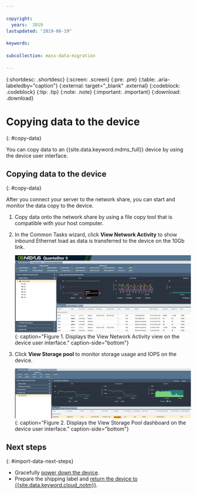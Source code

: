 ```yaml
---

copyright:
  years:  2019
lastupdated: "2019-06-19"

keywords:

subcollection: mass-data-migration

---
```


{:shortdesc: .shortdesc}
{:screen: .screen}
{:pre: .pre}
{:table: .aria-labeledby="caption"}
{:external: target="_blank" .external}
{:codeblock: .codeblock}
{:tip: .tip}
{:note: .note}
{:important: .important}
{:download: .download}

# Copying data to the device
{: #copy-data}

You can copy data to an {{site.data.keyword.mdms_full}} device by using the device user interface.

## Copying data to the device
{: #copy-data}

After you connect your server to the network share, you can start and monitor the data copy to the device.

1. Copy data onto the network share by using a file copy tool that is compatible with your host computer.
2. In the Common Tasks wizard, click **View Network Activity** to show inbound Ethernet load as data is transferred to the device on the 10Gb link.
   
    ![View activity](images/NetworkPerf.png)
    {: caption="Figure 1. Displays the View Network Activity view on the device user interface." caption-side="bottom"}
3. Click **View Storage pool** to monitor storage usage and IOPS on the device.
   
    ![View Storage Pool](images/PoolPerf.png)
    {: caption="Figure 2. Displays the View Storage Pool dashboard on the device user interface." caption-side="bottom"}

## Next steps
{: #import-data-next-steps}

- Gracefully [power down the device](/docs/infrastructure/mass-data-migration?topic=mass-data-migration-disconnect-device).
- Prepare the shipping label and [return the device to {{site.data.keyword.cloud_notm}}](/docs/infrastructure/mass-data-migration?topic=mass-data-migration-ship-device).